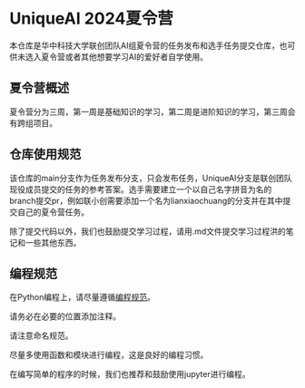 # UniqueAI 2024夏令营
本仓库是华中科技大学联创团队AI组夏令营的任务发布和选手任务提交仓库，也可供未选入夏令营或者其他想要学习AI的爱好者自学使用。

## 夏令营概述
夏令营分为三周，第一周是基础知识的学习，第二周是进阶知识的学习，第三周会有跨组项目。

## 仓库使用规范
该仓库的main分支作为任务发布分支，只会发布任务，UniqueAI分支是联创团队现役成员提交的任务的参考答案。选手需要建立一个以自己名字拼音为名的branch提交pr，例如联小创需要添加一个名为lianxiaochuang的分支并在其中提交自己的夏令营任务。

除了提交代码以外，我们也鼓励提交学习过程，请用.md文件提交学习过程洪的笔记和一些其他东西。

## 编程规范
在Python编程上，请尽量遵循[编程规范](https://zh-google-styleguide.readthedocs.io/en/latest/google-python-styleguide/python_style_rules/)。

请务必在必要的位置添加注释。

请注意命名规范。

尽量多使用函数和模块进行编程，这是良好的编程习惯。

在编写简单的程序的时候，我们也推荐和鼓励使用jupyter进行编程。